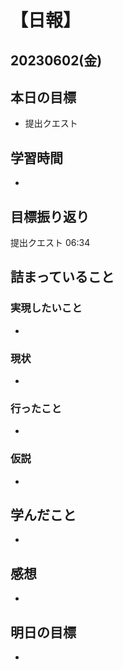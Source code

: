# 【日報】
## 20230602(金)
## 本日の目標
- 提出クエスト

## 学習時間
- 

## 目標振り返り
提出クエスト 06:34

## 詰まっていること
### 実現したいこと 
- 
### 現状
- 
### 行ったこと 
- 
### 仮説
- 

## 学んだこと
- 

## 感想
- 

## 明日の目標
- 


